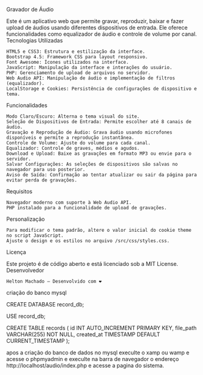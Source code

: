 
Gravador de Áudio

Este é um aplicativo web que permite gravar, reproduzir, baixar e fazer upload de áudios usando diferentes dispositivos de entrada. Ele oferece funcionalidades como equalizador de áudio e controle de volume por canal.
Tecnologias Utilizadas

    HTML5 e CSS3: Estrutura e estilização da interface.
    Bootstrap 4.5: Framework CSS para layout responsivo.
    Font Awesome: Ícones utilizados na interface.
    JavaScript: Manipulação da interface e interações do usuário.
    PHP: Gerenciamento de upload de arquivos no servidor.
    Web Audio API: Manipulação de áudio e implementação de filtros (equalizador).
    LocalStorage e Cookies: Persistência de configurações de dispositivo e tema.

Funcionalidades

    Modo Claro/Escuro: Alterna o tema visual do site.
    Seleção de Dispositivos de Entrada: Permite escolher até 8 canais de áudio.
    Gravação e Reprodução de Áudio: Grava áudio usando microfones disponíveis e permite a reprodução instantânea.
    Controle de Volume: Ajuste do volume para cada canal.
    Equalizador: Controle de graves, médios e agudos.
    Download e Upload: Baixe as gravações em formato MP3 ou envie para o servidor.
    Salvar Configurações: As seleções de dispositivos são salvas no navegador para uso posterior.
    Aviso de Saída: Confirmação ao tentar atualizar ou sair da página para evitar perda de gravações.


Requisitos

    Navegador moderno com suporte à Web Audio API.
    PHP instalado para a funcionalidade de upload de gravações.

Personalização

    Para modificar o tema padrão, altere o valor inicial do cookie theme no script JavaScript.
    Ajuste o design e os estilos no arquivo /src/css/styles.css.


Licença

Este projeto é de código aberto e está licenciado sob a MIT License.
Desenvolvedor

    Helton Machado – Desenvolvido com ❤

criação do banco mysql

CREATE DATABASE record_db;

USE record_db;

CREATE TABLE records (
    id INT AUTO_INCREMENT PRIMARY KEY,
    file_path VARCHAR(255) NOT NULL,
    created_at TIMESTAMP DEFAULT CURRENT_TIMESTAMP
);

 apos a criação do banco de dados no mysql 
 execulte o xamp  ou wamp e acesse o phpmyadmin
 e execulte na barra de navegador o endereço 
http://localhost/audio/index.php
e acesse a pagina do sistema.


